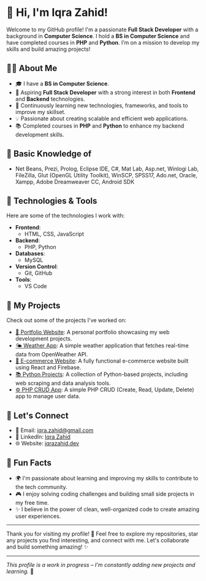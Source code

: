 # 👋 Hi, I'm **Iqra Zahid**!

Welcome to my GitHub profile! I'm a passionate **Full Stack Developer** with a background in **Computer Science**. I hold a **BS in Computer Science** and have completed courses in **PHP** and **Python**. I’m on a mission to develop my skills and build amazing projects!

## 🧑‍💻 About Me

- 🎓 I have a **BS in Computer Science**.
- 🚀 Aspiring **Full Stack Developer** with a strong interest in both **Frontend** and **Backend** technologies.
- 🌱 Continuously learning new technologies, frameworks, and tools to improve my skillset.
- 💡 Passionate about creating scalable and efficient web applications.
- 📚 Completed courses in **PHP** and **Python** to enhance my backend development skills.

## 🔧 Basic Knowledge of

- Net Beans, Prezi, Prolog, Eclipse IDE, C#, Mat Lab, Asp.net, Winlogi Lab, FileZilla, Glut (OpenGL Utility Toolkit), WinSCP, SPSS17, Ado.net, Oracle, Xampp,
  Adobe Dreamweaver CC, Android SDK

## 🔧 Technologies & Tools

Here are some of the technologies I work with:

- **Frontend**: 
  - HTML, CSS, JavaScript
- **Backend**: 
  - PHP, Python 
- **Databases**: 
  - MySQL
- **Version Control**: 
  - Git, GitHub
- **Tools**: 
  - VS Code


## 🚀 My Projects

Check out some of the projects I've worked on:

- [📝 Portfolio Website](https://github.com/iqrazahid/portfolio): A personal portfolio showcasing my web development projects.
- [🌤️ Weather App](https://github.com/iqrazahid/weather-app): A simple weather application that fetches real-time data from OpenWeather API.
- [🛒 E-commerce Website](https://github.com/iqrazahid/e-commerce): A fully functional e-commerce website built using React and Firebase.
- [📚 Python Projects](https://github.com/iqrazahid/python-projects): A collection of Python-based projects, including web scraping and data analysis tools.
- [⚙️ PHP CRUD App](https://github.com/iqrazahid/php-crud): A simple PHP CRUD (Create, Read, Update, Delete) app to manage user data.

## 💬 Let's Connect

- 📧 Email: [iqra.zahid@gmail.com](mailto:iqra.zahid83@gmail.com)
- 🔗 LinkedIn: [Iqra Zahid](https://www.linkedin.com/in/iqrazahid)
- 🌐 Website: [iqrazahid.dev](https://iqrazahid.dev)

## 🌟 Fun Facts

- 🌍 I'm passionate about learning and improving my skills to contribute to the tech community.
- 🎮 I enjoy solving coding challenges and building small side projects in my free time.
- ✨ I believe in the power of clean, well-organized code to create amazing user experiences.

---

Thank you for visiting my profile! 🚀 Feel free to explore my repositories, star any projects you find interesting, and connect with me. Let's collaborate and build something amazing! ✨

---

*This profile is a work in progress – I'm constantly adding new projects and learning.* 🌱
